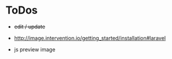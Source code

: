 ToDos
=====

- ~~edit / update~~

- http://image.intervention.io/getting_started/installation#laravel

- js preview image


